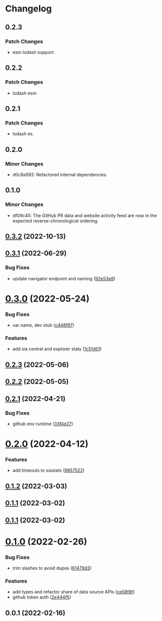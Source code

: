 # Changelog

## 0.2.3

### Patch Changes

- esm lodash support.

## 0.2.2

### Patch Changes

- lodash esm.

## 0.2.1

### Patch Changes

- lodash es.

## 0.2.0

### Minor Changes

- d0c8a592: Refactored internal dependencies.

## 0.1.0

### Minor Changes

- df09c45: The GitHub PR data and website activity feed are now in the expected reverse-chronological ordering.

## [0.3.2](https://github.com/SiaFoundation/web/compare/data-sources-0.3.1...data-sources-0.3.2) (2022-10-13)

## [0.3.1](https://github.com/SiaFoundation/web/compare/data-sources-0.3.0...data-sources-0.3.1) (2022-06-29)

### Bug Fixes

- update navigator endpoint and naming ([92e53e8](https://github.com/SiaFoundation/web/commit/92e53e89f72778c4e6399ca0b1f9da08e1beb32a))

# [0.3.0](https://github.com/SiaFoundation/web/compare/data-sources-0.2.3...data-sources-0.3.0) (2022-05-24)

### Bug Fixes

- var name, dev stub ([c448f97](https://github.com/SiaFoundation/web/commit/c448f97517ae75d5610cf785d83664cf7911a697))

### Features

- add sia central and explorer stats ([1c51d01](https://github.com/SiaFoundation/web/commit/1c51d01cc955b2285439b89cd604aa1a9163c19b))

## [0.2.3](https://github.com/SiaFoundation/web/compare/data-sources-0.2.2...data-sources-0.2.3) (2022-05-06)

## [0.2.2](https://github.com/SiaFoundation/web/compare/data-sources-0.2.1...data-sources-0.2.2) (2022-05-05)

## [0.2.1](https://github.com/SiaFoundation/web/compare/data-sources-0.2.0...data-sources-0.2.1) (2022-04-21)

### Bug Fixes

- github env runtime ([33f4e27](https://github.com/SiaFoundation/web/commit/33f4e27189547b86290b54d65572ae215b56f62f))

# [0.2.0](https://github.com/SiaFoundation/web/compare/data-sources-0.1.2...data-sources-0.2.0) (2022-04-12)

### Features

- add timeouts to siastats ([9857522](https://github.com/SiaFoundation/web/commit/985752203c2a0c2cd286d9ae6c17934be505851e))

## [0.1.2](https://github.com/SiaFoundation/web/compare/data-sources-0.1.1...data-sources-0.1.2) (2022-03-03)

## [0.1.1](https://github.com/SiaFoundation/web/compare/data-sources-0.1.0...data-sources-0.1.1) (2022-03-02)

## [0.1.1](https://github.com/SiaFoundation/web/compare/data-sources-0.1.0...data-sources-0.1.1) (2022-03-02)

# [0.1.0](https://github.com/SiaFoundation/web/compare/data-sources-0.0.1...data-sources-0.1.0) (2022-02-26)

### Bug Fixes

- trim slashes to avoid dupes ([61479d3](https://github.com/SiaFoundation/web/commit/61479d3a32ab0428ea56bc048dc0e9d57e11c883))

### Features

- add types and refactor share of data source APIs ([ce58f8f](https://github.com/SiaFoundation/web/commit/ce58f8f1cea2a7761fb83674d18fe28ebbb14421))
- github token auth ([2e444f5](https://github.com/SiaFoundation/web/commit/2e444f58c5d65afb5414bb8c188a262fae04f7b8))

## 0.0.1 (2022-02-16)
